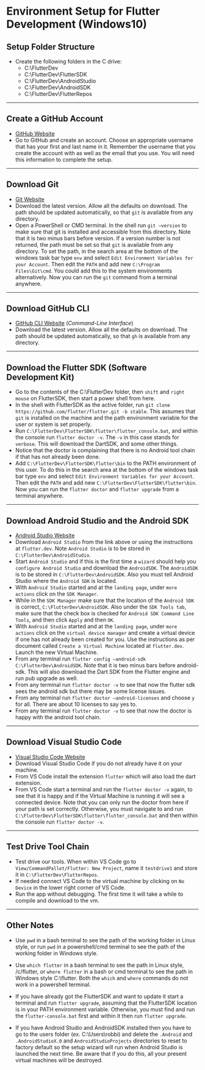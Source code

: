 # Environment Setup for Flutter Development (Windows10)

## Setup Folder Structure

- Create the following folders in the C drive:
  - C:\FlutterDev
  - C:\FlutterDev\FlutterSDK
  - C:\FlutterDev\AndroidStudio
  - C:\FlutterDev\AndroidSDK
  - C:\FlutterDev\FlutterRepos

---

## Create a GitHub Account

- [GitHub Website](https://github.com)
- Go to GitHub and create an account. Choose an appropriate username that has your first and last name in it. Remember the username that you create the account with as well as the email that you use. You will need this information to complete the setup.

---

## Download Git

- [Git Website](https://git-scm.com/)
- Download the latest version. Allow all the defaults on download. The path should be updated automatically, so that `git` is available from any directory.
- Open a PowerShell or CMD terminal. In the shell run `git –version` to make sure that git is installed and accessible from this directory. Note that it is two minus bars before version. If a version number is not returned, the path must be set so that `git` is available from any directory. To set the path, in the search area at the bottom of the windows task bar type `env` and select `Edit Environment Variables for your Account`. Then edit the `PATH` and add new `C:\Program Files\Git\cmd`. You could add this to the system environments alternatively. Now you can run the `git` command from a terminal anywhere.
  
----

## Download GitHub CLI

- [GitHub CLI Website](https://cli.github.com/) (*Command-Line Interface*)
- Download the latest version. Allow all the defaults on download. The path should be updated automatically, so that `gh` is available from any directory.

----

## Download the Flutter SDK (Software Development Kit)

- Go to the contents of the C:\FlutterDev folder, then `shift` and `right mouse` on FlutterSDK, then start a power shell from here.
- In the shell with FlutterSDK as the active folder, run `git clone https://github.com/flutter/flutter.git -b stable`. This assumes that `git` is installed on the machine and the path environment variable for the user or system is set properly.
- Run `C:\FlutterDev\FlutterSDK\flutter\flutter_console.bat`, and within the console run `flutter doctor -v`. The `-v` in this case stands for `verbose`. This will download the DartSDK, and some other things.
- Notice that the doctor is complaining that there is no Android tool chain if that has not already been done.
- Add `C:\FlutterDev\FlutterSDK\flutter\bin` to the PATH environment of this user. To do this in the search area at the bottom of the windows task bar type `env` and select `Edit Environment Variables for your Account`. Then edit the `PATH` and add new `C:\FlutterDev\FlutterSDK\flutter\bin`. Now you can run the `flutter doctor` and `flutter upgrade` from a terminal anywhere.

----

## Download Android Studio and the Android SDK

- [Android Studio Website](https://developer.android.com/studio?gclid=EAIaIQobChMIuqaW2PPp-QIVph-tBh38GAKCEAAYASAAEgLQVfD_BwE&gclsrc=aw.ds)
- Download `Android Studio` from the link above or using the instructions at `flutter.dev`. Note `Android Studio` is to be stored in `C:\FlutterDev\AndroidStudio`.
- Start `Android Studio` and if this is the first time a `wizard` should help you `configure Android Studio` and download the `AndroidSDK`. The `AndroidSDK` is to be stored in `C:\FlutterDev\AndroidSDK`. Also you must tell Android Studio where the `Android SDK` is located.
- With `Android Studio` started and at the `landing page`, under `more actions` click on the `SDK Manager`.
- While in the `SDK Manager` make sure that the location of the `Android SDK` is correct, `C:\FlutterDev\AndroidSDK`. Also under the `SDK Tools tab`, make sure that the check box is checked for `Android SDK Command Line Tools`, and then click `Apply` and then `OK`.
- With `Android Studio` started and at the `landing page`, under `more actions` click on the `virtual device manager` and create a virtual device if one has not already been created for you. Use the instructions as per document called `Create a Virtual Machine` located at `flutter.dev`. Launch the new Virtual Machine.
- From any terminal run `flutter config –android-sdk C:\FlutterDev\AndroidSDK`. Note that it is two minus bars before android-sdk. This will also download the Dart SDK from the Flutter engine and run pub upgrade as well.
- From any terminal run `flutter doctor -v` to see that now the flutter sdk sees the android sdk but there may be some license issues.
- From any terminal run `flutter doctor –android-licenses` and choose `y` for all. There are about 10 licenses to say yes to.
- From any terminal run `flutter doctor -v` to see that now the doctor is happy with the android tool chain.

---

## Download Visual Studio Code

- [Visual Studio Code Website](https://code.visualstudio.com)
- Download Visual Studio Code if you do not already have it on your machine.
- From VS Code install the extension `flutter` which will also load the dart extension.
- From VS Code start a terminal and run the `flutter doctor -v` again, to see that it is happy and if the Virtual Machine is running it will see a connected device. Note that you can only run the doctor from here if your path is set correctly. Otherwise, you must navigate to and run `C:\FlutterDev\FlutterSDK\flutter\flutter_console.bat` and then within the console run `flutter doctor -v`.

---

## Test Drive Tool Chain

- Test drive our tools. When within VS Code go to `View/CommandPallet/Flutter: New Project`, name it `testdrive1` and store it in `C:\FlutterDev\FlutterRepos`.
- If needed connect VS Code to the virtual machine by clicking on `No Device` in the lower right corner of VS Code.
- Run the app without debugging. The first time it will take a while to compile and download to the vm.

---

## Other Notes

- Use `pwd` in a bash terminal to see the path of the working folder in Linux style, or run `pwd` in a powershell/cmd terminal to see the path of the working folder in Windows style.

- Use `which flutter` in a bash terminal to see the path in Linux style, /c/flutter, or `where flutter` in a bash or cmd terminal to see the path in Windows style C:\flutter. Both the `which` and `where` commands do not work in a powershell terminal.

- If you have already got the FlutterSDK and want to update it start a terminal and run `flutter upgrade`, assuming that the FlutterSDK location is in your PATH environment variable. Otherwise, you must find and run the `flutter-console.bat` first and within it then run `flutter upgrade`.

- If you have Android Studio and AndroidSDK installed then you have to go to the users folder (ex. C:\Users\robbi) and delete the `.Android` and `.AndroidStudioX.0` and `AndroidStudioProjects` directories to reset to factory default so the setup wizard will run when Android Studio is launched the next time. Be aware that if you do this, all your present virtual machines will be destroyed.
